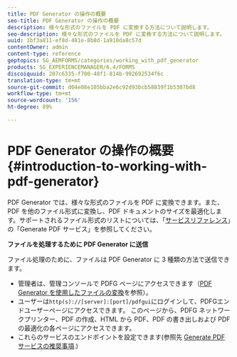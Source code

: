 ```yaml
---
title: PDF Generator の操作の概要
seo-title: PDF Generator の操作の概要
description: 様々な形式のファイルを PDF に変換する方法について説明します。
seo-description: 様々な形式のファイルを PDF に変換する方法について説明します。
uuid: 1bf3a811-ef8d-481e-8b8d-1a910da8c57d
contentOwner: admin
content-type: reference
geptopics: SG_AEMFORMS/categories/working_with_pdf_generator
products: SG_EXPERIENCEMANAGER/6.4/FORMS
discoiquuid: 207c6335-f700-48f1-814b-992692534f6c
translation-type: tm+mt
source-git-commit: d04e08e105bba2e6c92d93bcb58839f1b5307bd8
workflow-type: tm+mt
source-wordcount: '156'
ht-degree: 89%

---
```



# PDF Generator の操作の概要 {#introduction-to-working-with-pdf-generator}

PDF Generator では、様々な形式のファイルを PDF に変換できます。また、PDF を他のファイル形式に変換し、PDF ドキュメントのサイズを最適化します。サポートされるファイル形式のリストについては、「[サービスリファレンス](https://www.adobe.com/go/learn_aemforms_services_63)」の「Generate PDF サービス」を参照してください。

**ファイルを処理するために PDF Generator に送信**

ファイル処理のために、ファイルは PDF Generator に 3 種類の方法で送信できます。

* 管理者は、管理コンソールで PDFG ページにアクセスできます（[PDF Generator を使用したファイルの変換](/help/forms/using/admin-help/converting-files-using-pdf-generator.md)を参照）。
* ユーザーは`http(s)://[server]:[port]/pdfgui`にログインして、PDFGエンドユーザーページにアクセスできます。 このページから、PDFG ネットワークプリンター、PDF の作成、HTML から PDF、PDF の書き出しおよび PDF の最適化の各ページにアクセスできます。
* これらのサービスのエンドポイントを設定できます(参照先 <!--Fix broken link Managing Endpoints and --> [Generate PDF サービスの推奨事項](/help/forms/using/admin-help/configuring-watched-folder-endpoints.md#generate-pdf-service-recommendations).)

